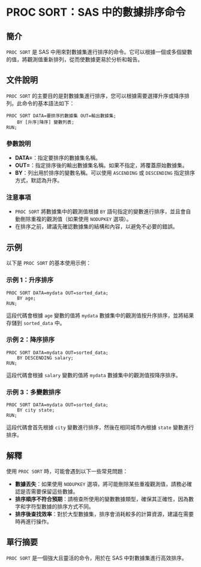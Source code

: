 <!--
Meta Description: # PROC SORT：SAS 中的數據排序命令 ## 簡介 `PROC SORT` 是 SAS 中用來對數據集進行排序的命令。它可以根據一個或多個變數的值，將觀測值重新排列，從而使數據更易於分析和報告。 ## 文件說明 `PROC SORT` 的主要目的是對數據集進行排序，您可以根據需要選擇升序或...
Meta Keywords: proc, sort, sas, data, out
-->

# PROC SORT：SAS 中的數據排序命令

## 簡介
`PROC SORT` 是 SAS 中用來對數據集進行排序的命令。它可以根據一個或多個變數的值，將觀測值重新排列，從而使數據更易於分析和報告。

## 文件說明
`PROC SORT` 的主要目的是對數據集進行排序，您可以根據需要選擇升序或降序排列。此命令的基本語法如下：

```sas
PROC SORT DATA=要排序的數據集 OUT=輸出數據集;
    BY [升序|降序] 變數列表;
RUN;
```

### 參數說明
- **DATA=**：指定要排序的數據集名稱。
- **OUT=**：指定排序後的輸出數據集名稱。如果不指定，將覆蓋原始數據集。
- **BY**：列出用於排序的變數名稱。可以使用 `ASCENDING` 或 `DESCENDING` 指定排序方式，默認為升序。

### 注意事項
- `PROC SORT` 將數據集中的觀測值根據 `BY` 語句指定的變數進行排序，並且會自動刪除重複的觀測值（如果使用 `NODUPKEY` 選項）。
- 在排序之前，建議先確認數據集的結構和內容，以避免不必要的錯誤。

## 示例
以下是 `PROC SORT` 的基本使用示例：

### 示例 1：升序排序
```sas
PROC SORT DATA=mydata OUT=sorted_data;
    BY age;
RUN;
```
這段代碼會根據 `age` 變數的值將 `mydata` 數據集中的觀測值按升序排序，並將結果存儲到 `sorted_data` 中。

### 示例 2：降序排序
```sas
PROC SORT DATA=mydata OUT=sorted_data;
    BY DESCENDING salary;
RUN;
```
這段代碼會根據 `salary` 變數的值將 `mydata` 數據集中的觀測值按降序排序。

### 示例 3：多變數排序
```sas
PROC SORT DATA=mydata OUT=sorted_data;
    BY city state;
RUN;
```
這段代碼會首先根據 `city` 變數進行排序，然後在相同城市內根據 `state` 變數進行排序。

## 解釋
使用 `PROC SORT` 時，可能會遇到以下一些常見問題：
- **數據丟失**：如果使用 `NODUPKEY` 選項，將可能刪除某些重複觀測值，請務必確認是否需要保留這些數據。
- **排序順序不符合預期**：請檢查所使用的變數數據類型，確保其正確性，因為數字和字符型數據的排序方式不同。
- **排序後查找效率**：對於大型數據集，排序會消耗較多的計算資源，建議在需要時再進行操作。

## 單行摘要
`PROC SORT` 是一個強大且靈活的命令，用於在 SAS 中對數據集進行高效排序。